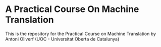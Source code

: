 # A Practical Course On Machine Translation
This is the repository for the Practical Course on Machine Translation by Antoni Oliverf (UOC - Universitat Oberta de Catalunya)
